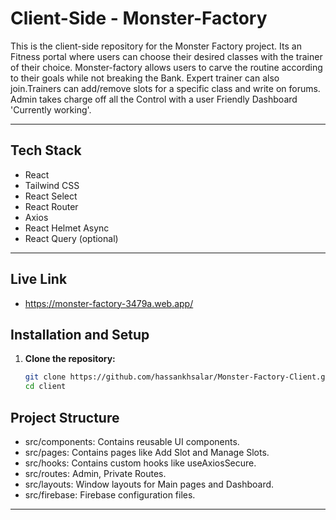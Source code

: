 

# Client-Side - Monster-Factory

This is the client-side repository for the Monster Factory project. Its an Fitness portal where users can choose their desired classes with the trainer of their choice. 
Monster-factory allows users to carve the routine according to their goals while not breaking the Bank. 
Expert trainer can also join.Trainers can add/remove slots for a specific class and write on forums.
Admin takes  charge off all the Control with a user Friendly Dashboard 'Currently working'.

---

## Tech Stack
- React
- Tailwind CSS
- React Select
- React Router
- Axios
- React Helmet Async
- React Query (optional)

---

## Live Link
- https://monster-factory-3479a.web.app/

## Installation and Setup

1. **Clone the repository:**
   ```bash
   git clone https://github.com/hassankhsalar/Monster-Factory-Client.git
   cd client

## Project Structure
- src/components: Contains reusable UI components.
- src/pages: Contains pages like Add Slot and Manage Slots.
- src/hooks: Contains custom hooks like useAxiosSecure.
- src/routes: Admin, Private Routes.
- src/layouts: Window layouts for Main pages and Dashboard.
- src/firebase: Firebase configuration files.

---
